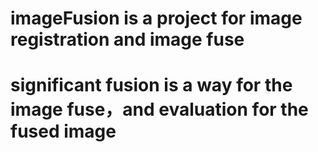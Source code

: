 # imageFusion is a project for image registration and  image fuse
# significant fusion  is a way for the image fuse，and evaluation for the fused image
